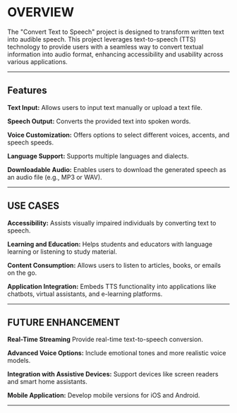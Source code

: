 # OVERVIEW

The "Convert Text to Speech" project is designed to transform written text into audible speech. This project leverages text-to-speech (TTS) technology to provide 
users with a seamless way to convert textual information into audio format, enhancing accessibility and usability across various applications.

---

## Features
**Text Input:** Allows users to input text manually or upload a text file.

**Speech Output:** Converts the provided text into spoken words.

**Voice Customization:** Offers options to select different voices, accents, and speech speeds.

**Language Support:** Supports multiple languages and dialects.

**Downloadable Audio:** Enables users to download the generated speech as an audio file (e.g., MP3 or WAV).

---

## USE CASES

**Accessibility:** Assists visually impaired individuals by converting text to speech.

**Learning and Education:** Helps students and educators with language learning or listening to study material.

**Content Consumption:** Allows users to listen to articles, books, or emails on the go.

**Application Integration:** Embeds TTS functionality into applications like chatbots, virtual assistants, and e-learning platforms.

---


## FUTURE ENHANCEMENT

**Real-Time Streaming** Provide real-time text-to-speech conversion.

**Advanced Voice Options:** Include emotional tones and more realistic voice models.

**Integration with Assistive Devices:** Support devices like screen readers and smart home assistants.

**Mobile Application:** Develop mobile versions for iOS and Android.

---
